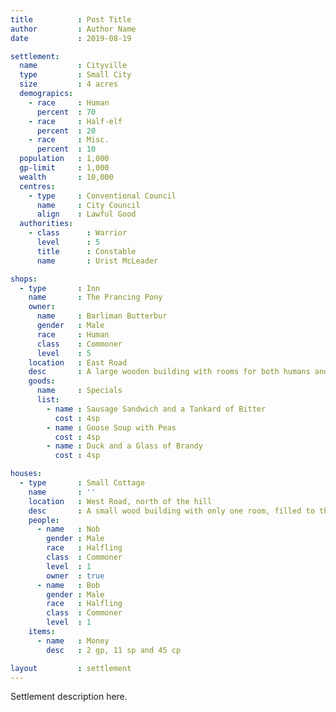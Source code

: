 ```yaml
---
title          : Post Title
author         : Author Name
date           : 2019-08-19

settlement:
  name         : Cityville
  type         : Small City
  size         : 4 acres
  demograpics:
    - race     : Human
      percent  : 70
    - race     : Half-elf
      percent  : 20
    - race     : Misc.
      percent  : 10
  population   : 1,000
  gp-limit     : 1,000
  wealth       : 10,000
  centres:
    - type     : Conventional Council
      name     : City Council
      align    : Lawful Good
  authorities:
    - class      : Warrior
      level      : 5
      title      : Constable
      name       : Urist McLeader

shops:
  - type       : Inn
    name       : The Prancing Pony
    owner:
      name     : Barliman Butterbur
      gender   : Male
      race     : Human
      class    : Commoner
      level    : 5
    location   : East Road
    desc       : A large wooden building with rooms for both humans and halflings alike.
    goods:
      name     : Specials
      list:
        - name : Sausage Sandwich and a Tankard of Bitter
          cost : 4sp
        - name : Goose Soup with Peas
          cost : 4sp
        - name : Duck and a Glass of Brandy
          cost : 4sp

houses:
  - type       : Small Cottage
    name       : ''
    location   : West Road, north of the hill
    desc       : A small wood building with only one room, filled to the brim with ale.
    people:
      - name   : Nob
        gender : Male
        race   : Halfling
        class  : Commoner
        level  : 1
        owner  : true
      - name   : Bob
        gender : Male
        race   : Halfling
        class  : Commoner
        level  : 1
    items:
      - name   : Money
        desc   : 2 gp, 11 sp and 45 cp

layout         : settlement
---
```


Settlement description here.
